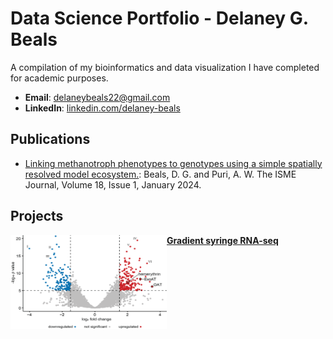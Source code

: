 # Data Science Portfolio - Delaney G. Beals
A compilation of my bioinformatics and data visualization I have completed for academic purposes. 

- **Email**: [delaneybeals22@gmail.com](delaneybeals22@gmail.com)
- **LinkedIn**: [linkedin.com/delaney-beals](https://www.linkedin.com/in/delaney-beals/)

## Publications
- [Linking methanotroph phenotypes to genotypes using a simple spatially resolved model ecosystem.](https://academic.oup.com/ismej/article/18/1/wrae060/7646178): Beals, D. G. and Puri, A. W. The ISME Journal, Volume 18, Issue 1, January 2024. 

## Projects
<img align="left" width="250" height="150" src="https://github.com/delaney-beals/Portfolio/blob/main/Fig3.png"> **[Gradient syringe RNA-seq](https://github.com/delaney-beals/LW13_segments_RNA_seq)**
